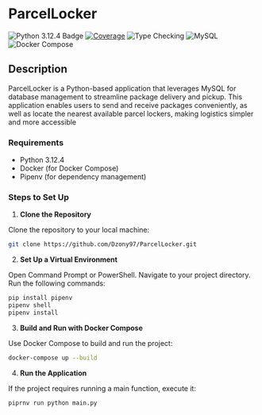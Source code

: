 # ParcelLocker
![Python 3.12.4 Badge](https://img.shields.io/badge/python-3.12.4-blue?logo=python&logoColor=white&labelColor=black) 
[![Coverage](https://img.shields.io/badge/coverage-94%25-brightgreen)](https://dzony97.github.io/ParcelLocker/htmlcov/index.html)
![Type Checking](https://img.shields.io/badge/type_check-mypy-blue) 
![MySQL](https://img.shields.io/badge/database-MySQL-blue?logo=mysql&logoColor=white&labelColor=black)
![Docker Compose](https://img.shields.io/badge/docker--compose-2496ED?logo=docker&logoColor=white&labelColor=black)


## Description
ParcelLocker is a Python-based application that leverages MySQL for database management to streamline package delivery and pickup. This application enables users to send and receive packages conveniently, as well as locate the nearest available parcel lockers, making logistics simpler and more accessible

### Requirements

- Python 3.12.4
- Docker (for Docker Compose)
- Pipenv (for dependency management)

### Steps to Set Up

1. **Clone the Repository**

Clone the repository to your local machine:
```bash
git clone https://github.com/Dzony97/ParcelLocker.git
```

2. **Set Up a Virtual Environment**

Open Command Prompt or PowerShell.
Navigate to your project directory.
Run the following commands:
```bash
pip install pipenv
pipenv shell
pipenv install
```

3. **Build and Run with Docker Compose**
   
Use Docker Compose to build and run the project:
```bash
docker-compose up --build
```

4. **Run the Application**

If the project requires running a main function, execute it:
```bash
piprnv run python main.py
```

